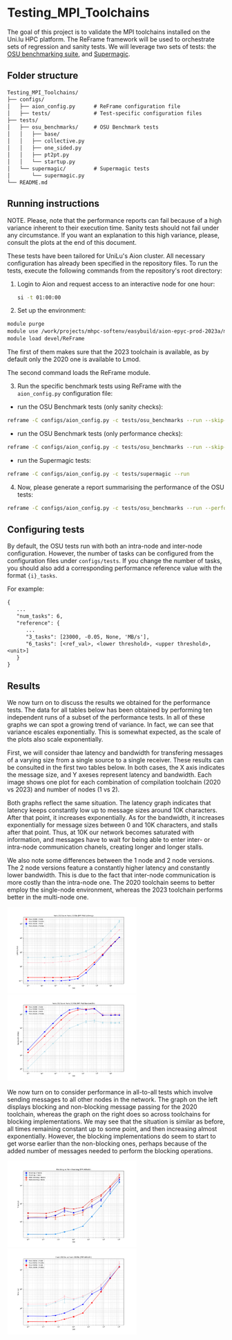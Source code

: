 # Testing_MPI_Toolchains

The goal of this project is to validate the MPI toolchains installed on the Uni.lu HPC platform. The ReFrame framework will be used to orchestrate sets of regression and sanity tests. We will leverage two sets of tests: the  [OSU benchmarking suite](http://mvapich.cse.ohio-state.edu/benchmarks/), and [Supermagic](https://github.com/hpc/supermagic).

## Folder structure
```
Testing_MPI_Toolchains/
├── configs/                    
│   ├── aion_config.py      # ReFrame configuration file
│   ├── tests/              # Test-specific configuration files
├── tests/
│   ├── osu_benchmarks/     # OSU Benchmark tests
│   │   ├── base/           
│   │   ├── collective.py
│   │   ├── one_sided.py
│   │   ├── pt2pt.py
│   │   └── startup.py
│   └── supermagic/         # Supermagic tests
│       └── supermagic.py
└── README.md
```


## Running instructions

NOTE. Please, note that the performance reports can fail because of a high
variance inherent to their execution time. Sanity tests should not fail under
any circumstance. If you want an explanation to this high variance, please,
consult the plots at the end of this document.

These tests have been tailored for UniLu's Aion cluster. All necessary
configuration has already been specified in the repository files. 
To run the tests, execute the following commands from the repository's root directory:

1. Login to Aion and request access to an interactive node for one hour:
   ```bash
   si -t 01:00:00
   ```

2. Set up the environment:

```bash
module purge
module use /work/projects/mhpc-softenv/easybuild/aion-epyc-prod-2023a/modules/all/
module load devel/ReFrame
```

The first of them makes sure that the 2023 toolchain is available, as by default
only the 2020 one is available to Lmod. 

The second command loads the ReFrame module.

3. Run the specific benchmark tests using ReFrame with the `aion_config.py` configuration file:

* run the OSU Benchmark tests (only sanity checks):
```bash
reframe -C configs/aion_config.py -c tests/osu_benchmarks --run --skip-performance-test
```

* run the OSU Benchmark tests (only performance checks):
```bash
reframe -C configs/aion_config.py -c tests/osu_benchmarks --run --skip-sanity-test
```

* run the Supermagic tests:
```bash
reframe -C configs/aion_config.py -c tests/supermagic --run
```

4. Now, please generate a report summarising the performance of the OSU tests:

```bash
reframe -C configs/aion_config.py -c tests/osu_benchmarks --run --performance-report
```

## Configuring tests

By default, the OSU tests run with both an intra-node and inter-node configuration. However, the number of tasks can be configured from the configuration files under `configs/tests`. If you change the number of tasks, you should also add a corresponding performance reference value with the format `{i}_tasks`.

For example:
```
{
   ...
   "num_tasks": 6,
   "reference": {
      ...
      "3_tasks": [23000, -0.05, None, 'MB/s'],
      "6_tasks": [<ref_val>, <lower threshold>, <upper threshold>, <unit>]
   }
}
```

## Results

We now turn on to discuss the results we obtained for the performance tests. The data for all tables below has been obtained by performing ten independent runs of a subset of the performance tests. In all of these graphs we can spot a growing trend of variance. In fact, we can see that variance escales exponentially. This is somewhat expected, as the scale of the plots also scale exponentially.

First, we will consider thae latency and bandwidth for transfering messages of a varying size from a single source to a single receiver. These results can be consulted in the first two tables below. In both cases, the X axis indicates the message size, and Y axeses represent latency and bandwidth. Each image shows one plot for each combination of compilation toolchain (2020 vs 2023) and number of nodes (1 vs 2).

Both graphs reflect the same situation. The latency graph indicates that latency keeps constantly low up to message sizes around 10K characters. After that point, it increases exponentially. As for the bandwidth, it increases exponentially for message sizes between 0 and 10K characters, and stalls after that point. Thus, at 10K our network becomes saturated with information, and messages have to wait for being able to enter inter- or intra-node communication chanels, creating longer and longer stalls.

We also note some differences between the 1 node and 2 node versions. The 2 node versions feature a constantly higher latency and constantly lower bandwidth. This is due to the fact that inter-node communication is more costly than the intra-node one. The 2020 toolchain seems to better employ the single-node environment, whereas the 2023 toolchain performs better in the multi-node one.
<p float="left">
   <img src="https://github.com/Miglia12/Testing_MPI_Toolchains/blob/main/plots/put_latency.png?raw=true"   width=300>
   <img src="https://github.com/Miglia12/Testing_MPI_Toolchains/blob/main/plots/put_bandwidth.png?raw=true" width=300>
</p>

We now turn on to consider performance in all-to-all tests which involve sending messages to all other nodes in the network. The graph on the left displays blocking and non-blocking message passing for the 2020 toolchain, whereas the graph on the right does so across toolchains for blocking implementations. We may see that the situation is similar as before, all times remaining constant up to some point, and then increasing almost exponentially. However, the blocking implementations do seem to start to get worse earlier than the non-blocking ones, perhaps because of the added number of messages needed to perform the blocking operations.
<p float="left">
   <img src="https://github.com/Miglia12/Testing_MPI_Toolchains/blob/main/plots/alltoall_blocking_non_blocking.jpg?raw=true" width=300>
   <img src="https://github.com/Miglia12/Testing_MPI_Toolchains/blob/main/plots/alltoall_toolchains.png?raw=true"            width=300>
</p>
